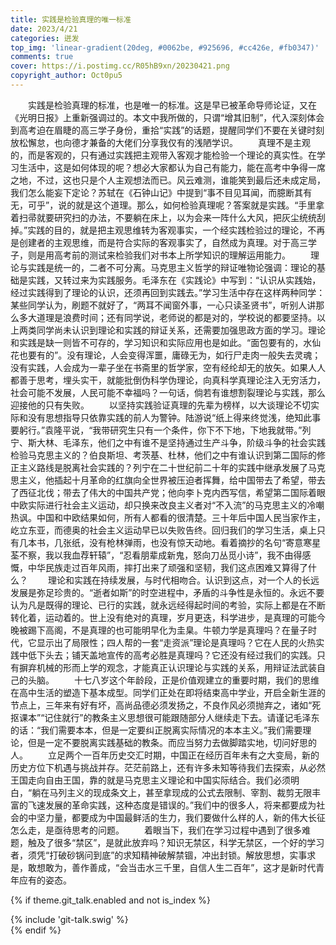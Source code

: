 ```yaml
---
title: 实践是检验真理的唯一标准
date: 2023/4/21
categories: 迸发
top_img: 'linear-gradient(20deg, #0062be, #925696, #cc426e, #fb0347)'
comments: true
cover: https://i.postimg.cc/R05hB9xn/20230421.png
copyright_author: Oct0pu5
---
```


&ensp;&ensp;&ensp;&ensp;实践是检验真理的标准，也是唯一的标准。这是早已被革命导师论证，又在《光明日报》上重新强调过的。本文中我所做的，只谓“增其旧制”，代入深刻体会到高考迫在眉睫的高三学子身份，重拾“实践”的话题，提醒同学们不要在关键时刻放松懈怠，也向德才兼备的大佬们分享我仅有的浅陋学识。
&ensp;&ensp;&ensp;&ensp;真理不是主观的，而是客观的，只有通过实践把主观带入客观才能检验一个理论的真实性。在学习生活中，这是如何体现的呢？想必大家都认为自己有能力，能在高考中争得一席之地，不过，这也只是个人主观想法而已。风云难测，谁能笑到最后还未成定局，我们怎么能妄下定论？苏轼在《石钟山记》中提到“事不目见耳闻，而臆断其有无，可乎”，说的就是这个道理。那么，如何检验真理呢？答案就是实践。“手里拿着扫帚就要研究扫的办法，不要躺在床上，以为会来一阵什么大风，把灰尘统统刮掉。”实践的目的，就是把主观思维转为客观事实，一个经实践检验过的理论，不再是创建者的主观思维，而是符合实际的客观事实了，自然成为真理。对于高三学子，则是用高考前的测试来检验我们对书本上所学知识的理解运用能力。
&ensp;&ensp;&ensp;&ensp;理论与实践是统一的，二者不可分离。马克思主义哲学的辩证唯物论强调：理论的基础是实践，又转过来为实践服务。毛泽东在《实践论》中写到：“认识从实践始，经过实践得到了理论的认识，还须再回到实践去。”学习生活中存在这样两种同学：某些同学认为，刷题不就好了，“两耳不闻窗外事，一心只读圣贤书”，听别人讲那么多大道理是浪费时间；还有同学说，老师说的都是对的，学校说的都要坚持。以上两类同学尚未认识到理论和实践的辩证关系，还需要加强思政方面的学习。理论和实践是缺一则皆不可存的，学习知识和实际应用也是如此。“面包要有的，水仙花也要有的”。没有理论，人会变得浑噩，庸碌无为，如行尸走肉一般失去灵魂；没有实践，人会成为一辈子坐在书斋里的哲学家，空有经纶却无的放矢。如果人人都善于思考，埋头实干，就能批倒伪科学伪理论，向真科学真理论注入无穷活力，社会可能不发展，人民可能不幸福吗？一句话，倘若有谁想割裂理论与实践，那么迎接他的只有失败。
&ensp;&ensp;&ensp;&ensp;以坚持实践验证真理的先辈为榜样，以大谈理论不切实际和没有思想指导只依靠实践的前人为警钟。陆游说“纸上得来终觉浅，绝知此事要躬行。”袁隆平说，“我带研究生只有一个条件，你下不下地，下地我就带。”列宁、斯大林、毛泽东，他们之中有谁不是坚持通过生产斗争，阶级斗争的社会实践检验马克思主义的？伯良斯坦、考茨基、杜林，他们之中有谁认识到第二国际的修正主义路线是脱离社会实践的？列宁在二十世纪前二十年的实践中继承发展了马克思主义，他插起十月革命的红旗向全世界被压迫者挥舞，给中国带去了希望，带去了西征北伐；带去了伟大的中国共产党；他向李卜克内西写信，希望第二国际着眼中欧实际进行社会主义运动，却只换来改良主义者对“不入流”的马克思主义的冷嘲热讽。中国和中欧结果如何，所有人都看的很清楚。三十年后中国人民当家作主，屹立东亚，而德奥的社会主义运动早已以失败告终。回归我们的学习生活，桌上只有几本书，几张纸，没有枪林弹雨，也没有惊天动地。看着摘抄的名句“寄意寒星荃不察，我以我血荐轩辕”，“忍看朋辈成新鬼，怒向刀丛觅小诗”，我不由得感慨，中华民族走过百年风雨，摔打出来了顽强和坚韧，我们这点困难又算得了什么？
&ensp;&ensp;&ensp;&ensp;理论和实践在持续发展，与时代相吻合。认识到这点，对一个人的长远发展是弥足珍贵的。“逝者如斯”的时空进程中，矛盾的斗争性是永恒的。永远不要认为凡是既得的理论、已行的实践，就永远经得起时间的考验，实际上都是在不断转化着，运动着的。世上没有绝对的真理，岁月更迭，科学进步，是真理的可能今晚被踢下高阁，不是真理的也可能明早化为圭臬。牛顿力学是真理吗？在量子时代，它显示出了局限性；四人帮的一套“走资派”理论是真理吗？它在人民的火热实践中低下头去；铺天盖地宣传的高考必胜是真理吗？它还没有经过我们的实践。只有摒弃机械的形而上学的观念，才能真正认识理论与实践的关系，用辩证法武装自己的头脑。
&ensp;&ensp;&ensp;&ensp;十七八岁这个年龄段，正是价值观建立的重要时期，我们的思维在高中生活的塑造下基本成型。同学们正处在即将结束高中学业，开启全新生涯的节点上，三年来有好有坏，高尚品德必须发扬之，不良作风必须抛弃之，诸如“死抠课本”“记住就行”的教条主义思想很可能跟随部分人继续走下去。请谨记毛泽东的话：“我们需要本本，但是一定要纠正脱离实际情况的本本主义。”我们需要理论，但是一定不要脱离实践基础的教条。而应当努力去做脚踏实地，切问好思的人。
&ensp;&ensp;&ensp;&ensp;立足两个一百年历史交汇时期，中国正在经历百年未有之大变局，新的历史方位下机遇与挑战并存。茫茫前路上，还有许多未知等待我们去探索，从必然王国走向自由王国，靠的就是马克思主义理论和中国实际结合。我们必须明白，“躺在马列主义的现成条文上，甚至拿现成的公式去限制、宰割、裁剪无限丰富的飞速发展的革命实践，这种态度是错误的。”我们中的很多人，将来都要成为社会的中坚力量，都要成为中国最鲜活的生力，我们要做什么样的人，新的伟大长征怎么走，是亟待思考的问题。
&ensp;&ensp;&ensp;&ensp;着眼当下，我们在学习过程中遇到了很多难题，触及了很多“禁区”，是就此放弃吗？知识无禁区，科学无禁区，一个好的学习者，须凭“打破砂锅问到底”的求知精神破解禁锢，冲出封锁。解放思想，实事求是，敢想敢为，善作善成，“会当击水三千里，自信人生二百年”，这才是新时代青年应有的姿态。

{% if theme.git_talk.enabled and not is_index %}  
<div>{% include 'git-talk.swig' %}</div>  
{% endif %}